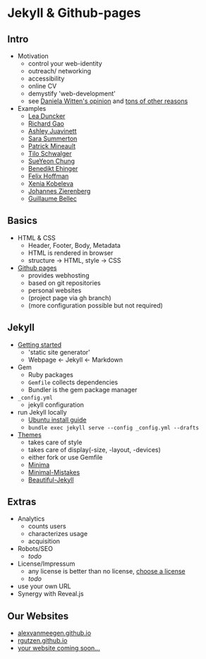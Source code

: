 # Jekyll & Github-pages

<!-- Promise: Build your own website in 5min; spend hours adjusting style & content -->

## Intro
<!-- 6min, Alex -->
* Motivation
    * control your web-identity
    * outreach/ networking
    * accessibility
    * online CV
    * demystify 'web-development'
    * see [Daniela Witten's opinion](https://twitter.com/daniela_witten/status/1321988664545570817?s=09) and [tons of other reasons](https://www.google.com/search?q=why+every+academic+should+have+a+personal+website)
* Examples
    * [Lea Duncker](https://leaduncker.github.io/)
    * [Richard Gao](http://www.rdgao.com/)
    * [Ashley Juavinett](https://ashleyjuavinett.com/)
    * [Sara Summerton](https://sara-es.github.io/)
    * [Patrick Mineault](https://xcorr.net/)
    * [Tilo Schwalger](http://page.math.tu-berlin.de/~schwalge/)
    * [SueYeon Chung](https://sites.google.com/site/sueyeonchung/)
    * [Benedikt Ehinger](https://benediktehinger.de/blog/science/)
    * [Felix Hoffman](https://felix11h.github.io/)
    * [Xenia Kobeleva](http://www.xenia-kobeleva.com/)
    * [Johannes Zierenberg](https://zierenberg.github.io/)
    * [Guillaume Bellec](http://guillaume.bellec.eu/)

## Basics
<!-- 8min, Robin -->
* HTML & CSS
    * Header, Footer, Body, Metadata
    * HTML is rendered in browser
    * structure -> HTML, style -> CSS
* [Github pages](https://pages.github.com/)
    * provides webhosting
    * based on git repositories
    * personal websites
    * (project page via gh branch)
    * (more configuration possible but not required)

## Jekyll
<!-- 10min, Alex -->
* [Getting started](https://jekyllrb.com/)
    * 'static site generator'
    * Webpage <- Jekyll <- Markdown
* Gem
    * Ruby packages
    * `Gemfile` collects dependencies
    * Bundler is the gem package manager
* `_config.yml`
    * jekyll configuration
* run Jekyll locally
    * [Ubuntu install guide](https://jekyllrb.com/docs/installation/ubuntu/)
    * `bundle exec jekyll serve --config _config.yml --drafts`
* [Themes](https://jekyllrb.com/docs/themes/)
    * takes care of style
    * takes care of display(-size, -layout, -devices)
    * either fork or use Gemfile
    * [Minima](https://github.com/jekyll/minima)
    * [Minimal-Mistakes](https://github.com/mmistakes/minimal-mistakes)
    * [Beautiful-Jekyll](https://github.com/daattali/beautiful-jekyll)

## Extras
<!-- 7min, Robin -->
* Analytics
    * counts users
    * characterizes usage
    * acquisition
* Robots/SEO
    * *todo*
* License/Impressum
    * any license is better than no license, [choose a license](https://choosealicense.com/)
    * *todo*
* use your own URL
* Synergy with Reveal.js


## Our Websites
* [alexvanmeegen.github.io](https://alexvanmeegen.github.io)
* [rgutzen.github.io](https://rgutzen.github.io)
* [your website coming soon...](#)

<!-- static/dymanic
frontend/backend
index
-->
